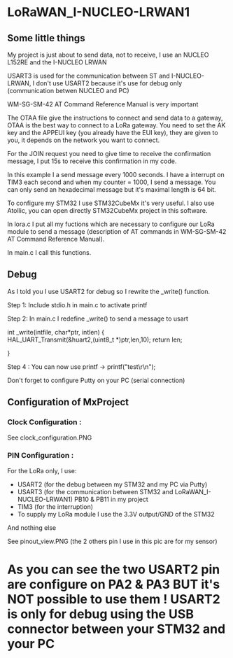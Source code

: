 # LoRaWAN_I-NUCLEO-LRWAN1

## Some little things

My project is just about to send data, not to receive, I use an NUCLEO L152RE and the I-NUCLEO LRWAN

USART3 is used for the communication between ST and I-NUCLEO-LRWAN, I don't use USART2 because it's use for debug only (communication betwen NUCLEO and PC)

WM-SG-SM-42 AT Command Reference Manual is very important

The OTAA file give the instructions to connect and send data to a gateway, OTAA is the best way to connect to a LoRa gateway.
You need to set the AK key and the APPEUI key (you already have the EUI key), they are given to you, it depends on the network you want to connect. 

For the JOIN request you need to give time to receive the confirmation message, I put 15s to receive this confirmation in my code.

In this example I a send message every 1000 seconds. I have a interrupt on TIM3 each second and when my counter = 1000, I send a message. You can only send an hexadecimal message but it's maximal length is 64 bit.

To configure my STM32 I use STM32CubeMx it's very useful. I also use Atollic, you can open directly STM32CubeMx project in this software.

In lora.c I put all my fuctions which are necessary to configure our LoRa module to send a message (description of AT commands in WM-SG-SM-42 AT Command Reference Manual).

In main.c I call this functions.

## Debug

As I told you I use USART2 for debug so I rewrite the _write() function.

Step 1: 
        Include stdio.h in main.c to activate printf
        
Step 2: 
        In main.c I redefine _write() to send a message to usart

 
 int _write(intfile, char*ptr, intlen) 
 {     
        HAL_UART_Transmit(&huart2,(uint8_t *)ptr,len,10); 
        return len; 
 
 } 


Step 4 :
        You can now use printf
        -> printf("test\r\n");
        
Don't forget to configure Putty on your PC (serial connection)


## Configuration of MxProject

### Clock Configuration : 

See clock_configuration.PNG

### PIN Configuration :

For the LoRa only, I use:
  - USART2 (for the debug between my STM32 and my PC via Putty)
  - USART3 (for the communication between STM32 and LoRaWAN_I-NUCLEO-LRWAN1) PB10 & PB11 in my project
  - TIM3 (for the interruption)
  - To supply my LoRa module I use the 3.3V output/GND of the STM32

And nothing else

See pinout_view.PNG (the 2 others pin I use in this pic are for my sensor)

# As you can see the two USART2 pin are configure on PA2 & PA3 BUT it's NOT possible to use them ! USART2 is only for debug using the USB connector between your STM32 and your PC
